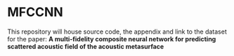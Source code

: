 # MFCCNN
This repository will house source code, the appendix and link to the dataset for the paper:
**A multi-fidelity composite neural network for predicting scattered acoustic field of the acoustic metasurface**
